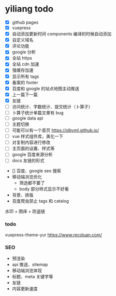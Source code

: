 # yiliang todo

- [x] github pages
- [x] vuepress
- [x] 自动添加更新时间 components 编译的时候自动添加
- [x] 自定义域名
- [x] 评论功能
- [x] google 分析
- [x] 全站 https
- [x] 全站 cdn 加速
- [x] 强缓存加速
- [x] 显示所有 tags
- [x] 备案的 footer
- [x] 百度和 google 的站点地图主动推送
- [x] 上一篇下一篇
- [x] 友链
- [ ] 访问统计、字数统计、提交统计（卜算子）
- [ ] 卜算子统计单篇文章有 bug
- [ ] google data api
- [ ] 主题切换
- [ ] 可能可以有一个首页 https://slbyml.github.io/
- [ ] vue 样式组件库，美化一下
- [ ] 对复制内容进行修改
- [ ] 主页面的设置、样式等
- [ ] google 百度来源分析
- [ ] docs 友链的形式
- [] 百度、google seo 搜索
- 移动端浏览优化
  - 筛选都不要了
  - body 部分样式显示不好看
- 背景、排版
- 百度爬虫禁止 tags 和 catalog

水印 + 图床 + 防盗链

### todo

vuepress-theme-yur
https://www.recoluan.com/

### SEO

- 预渲染
- api 推送、sitemap
- 移动端浏览体现
- 标题、meta 关键字等
- 友链
- 内容更新速度
